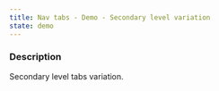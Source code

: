 ```yaml
---
title: Nav tabs - Demo - Secondary level variation
state: demo
---
```


### Description

Secondary level tabs variation.
